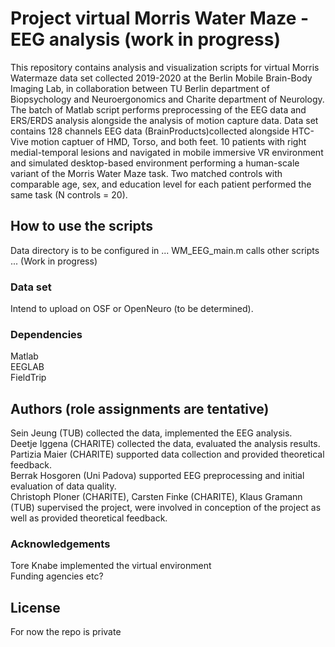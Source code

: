 # Project virtual Morris Water Maze - EEG analysis (work in progress)

This repository contains analysis and visualization scripts for virtual Morris Watermaze data set
collected 2019-2020 at the Berlin Mobile Brain-Body Imaging Lab, 
in collaboration between TU Berlin department of Biopsychology and Neuroergonomics and Charite department of Neurology.
The batch of Matlab script performs preprocessing of the EEG data and ERS/ERDS analysis alongside the analysis of motion capture data.
Data set contains 128 channels EEG data (BrainProducts)collected alongside HTC-Vive motion captuer of HMD, Torso, and both feet.
10 patients with right medial-temporal lesions and navigated in mobile immersive VR environment and simulated desktop-based environment 
performing a human-scale variant of the Morris Water Maze task. Two matched controls with comparable age, sex, and education level for each patient performed the same task (N controls = 20). 

## How to use the scripts
Data directory is to be configured in ... WM_EEG_main.m calls other scripts ... (Work in progress) 

### Data set  

Intend to upload on OSF or OpenNeuro (to be determined).  

### Dependencies  
Matlab   
EEGLAB  
FieldTrip  



## Authors (role assignments are tentative)
Sein Jeung (TUB) collected the data, implemented the EEG analysis.    
Deetje Iggena (CHARITE) collected the data, evaluated the analysis results.    
Partizia Maier (CHARITE) supported data collection and provided theoretical feedback.   
Berrak Hosgoren (Uni Padova) supported EEG preprocessing and initial evaluation of data quality.   
Christoph Ploner (CHARITE), Carsten Finke (CHARITE), Klaus Gramann (TUB) supervised the project, were involved in conception of the project as well as provided theoretical feedback. 

### Acknowledgements
Tore Knabe implemented the virtual environment   
Funding agencies etc?



## License
For now the repo is private
